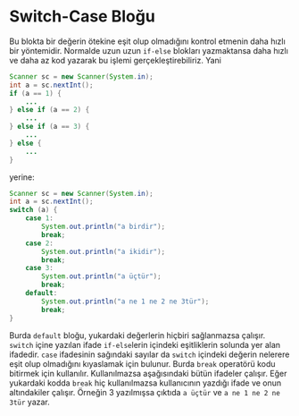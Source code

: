 # Switch-Case Bloğu
Bu blokta bir değerin ötekine eşit olup olmadığını kontrol etmenin daha hızlı bir yöntemidir. Normalde uzun uzun `if-else` blokları yazmaktansa daha hızlı ve daha az kod yazarak bu işlemi gerçekleştirebiliriz. Yani
```java
Scanner sc = new Scanner(System.in);
int a = sc.nextInt();
if (a == 1) {
    ...
} else if (a == 2) {
    ...
} else if (a == 3) {
    ...
} else {
    ...
}
```
yerine:
```java
Scanner sc = new Scanner(System.in);
int a = sc.nextInt();
switch (a) {
    case 1:
        System.out.println("a birdir");
        break;
    case 2:
        System.out.println("a ikidir");
        break;
    case 3:
        System.out.println("a üçtür");
        break;
    default:
        System.out.println("a ne 1 ne 2 ne 3tür");
        break;
}
```
Burda `default` bloğu, yukardaki değerlerin hiçbiri sağlanmazsa çalışır. `switch` içine yazılan ifade `if-else`lerin içindeki eşitliklerin solunda yer alan ifadedir. `case` ifadesinin sağındaki sayılar da `switch` içindeki değerin nelerere eşit olup olmadığını kıyaslamak için bulunur. Burda `break` operatörü kodu bitirmek için kullanılır. Kullanılmazsa aşağısındaki bütün ifadeler çalışır. Eğer yukardaki kodda `break` hiç kullanılmazsa kullanıcının yazdığı ifade ve onun altındakiler çalışır. Örneğin 3 yazılmışsa çıktıda `a üçtür` ve `a ne 1 ne 2 ne 3tür` yazar.